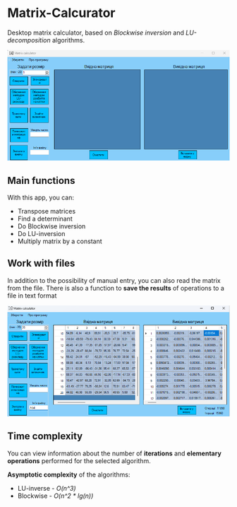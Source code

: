 # Matrix-Calcurator
Desktop matrix calculator, based on _Blockwise inversion_ and _LU-decomposition_ algorithms. 

![Alt text](image-1.png)

## Main functions
With this app, you can:
 - Transpose matrices
 - Find a determinant
 - Do Blockwise inversion
 - Do LU-inversion
 - Multiply matrix by a constant

##  Work with files
In addition to the possibility of manual entry, you can also read the matrix from the file. There is also a function to **save the results** of operations to a file in text format

![Alt text](image-3.png)

## Time complexity
 You can view information about the number of **iterations** and **elementary operations** performed for the selected algorithm.  

 **Asymptotic complexity** of the algorithms:
 - LU-inverse - _O(n^3)_
 - Blockwise - _O(n^2 * lg(n))_